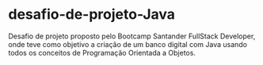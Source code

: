 # desafio-de-projeto-Java
Desafio de projeto proposto pelo Bootcamp Santander FullStack Developer, onde teve como objetivo a criação de um banco digital com Java usando todos os conceitos de Programação Orientada a Objetos.
